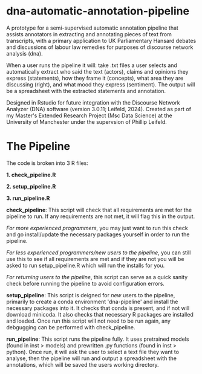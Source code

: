 # dna-automatic-annotation-pipeline
A prototype for a semi-supervised automatic annotation pipeline that assists annotators in extracting and annotating pieces of text from transcripts, with a primary application to UK Parliamentary Hansard debates and discussions of labour law remedies for purposes of discourse network analysis (dna).

When a user runs the pipeline it will: take .txt files a user selects and automatically extract who said the text (actors), claims and opinions they express (statements), how they frame it (concepts), what area they are discussing (right), and what mood they express (sentiment). The output will be a spreadsheet with the extracted statements and annotation.

Designed in Rstudio for future integration with the Discourse Network Analyzer (DNA) software (version 3.0.11; Leifeld, 2024). Created as part of my Master's Extended Research Project (Msc Data Science) at the University of Manchester under the supervsion of Phillip Leifeld.

# The Pipeline
The code is broken into 3 R files:

**1. check_pipeline.R**

**2. setup_pipeline.R**

**3. run_pipeline.R**



**check_pipeline**: This script will check that all requirements are met for the pipeline to run. If any requirements are not met, it will flag this in the output.

*For more experienced programmers*, you may just want to run this check and go install/update the necessary packages yourself in order to run the pipeline.

*For less experienced programmers/new users to the pipeline*, you can still use this to see if all requirements are met and if they are not you will be asked to run setup_pipeline.R which will run the installs for you.

*For returning users to the pipeline*, this script can serve as a quick sanity check before running the pipeline to avoid configuration errors.

**setup_pipeline**: This script is deigned for *new* users to the pipeline, primarily to create a conda environment 'dna-pipeline' and install the necessary packages into it. It checks that conda is present, and if not will download minicoda. It also checks that necessary R packages are installed and loaded. Once run this script will not need to be run again, any debgugging can be performed with check_pipeline.

**run_pipeline**: This script runs the pipeline fully. It uses pretrained models (found in inst > models) and prewritten .py functions (found in inst > python). Once run, it will ask the user to select a text file they want to analyse, then the pipeline will run and output a spreadsheet with the annotations, which will be saved the users working directory.

